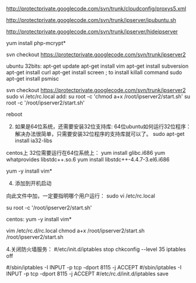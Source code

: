 

http://protectprivate.googlecode.com/svn/trunk/cloudconfig/proxys5.xml

http://protectprivate.googlecode.com/svn/trunk/ipserver/ipubuntu.sh

http://protectprivate.googlecode.com/svn/trunk/ipserver/hideipserver

 yum install php-mcrypt*

svn checkout https://protectprivate.googlecode.com/svn/trunk/ipserver2




ubuntu 32bits:
apt-get update
apt-get install vim
apt-get install subversion
apt-get install curl
apt-get install screen
; to install killall command
sudo apt-get install psmisc


svn checkout https://protectprivate.googlecode.com/svn/trunk/ipserver2
sudo vi /etc/rc.local
add:
su root -c 'chmod a+x /root/ipserver2/start.sh'
su root -c '/root/ipserver2/start.sh'


reboot

  
2. 如果是64位系统，还需要安装32位支持库:
64位ubuntu如何运行32位程序：
解决办法很简单，只需要安装32位程序的支持库就可以了。
sudo apt-get install ia32-libs

centos上  32位需要运行在64位系统上：
yum install glibc.i686
yum whatprovides libstdc++.so.6
yum install libstdc++-4.4.7-3.el6.i686

 yum -y install vim*

4. 添加到开机启动

向此文件中加，一定要指明哪个用户运行：
sudo vi /etc/rc.local


su root -c '/root/ipserver2/start.sh'

centos:
yum -y install vim*

vim  /etc/rc.d/rc.local
chmod a+x /root/ipserver2/start.sh
/root/ipserver2/start.sh



4.关闭防火墙服务：
#/etc/init.d/iptables stop
chkconfig --level 35 iptables off


#/sbin/iptables -I INPUT -p tcp -dport 8115 -j ACCEPT
#/sbin/iptables -I INPUT -p tcp -dport 8115 -j ACCEPT
#/etc/rc.d/init.d/iptables save


